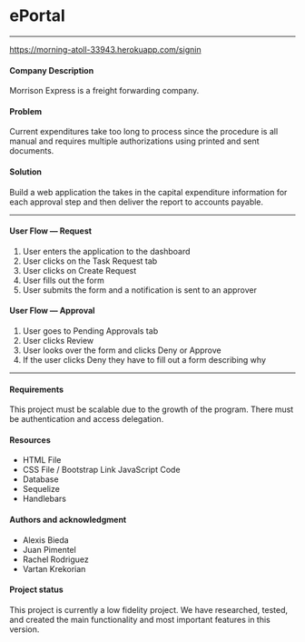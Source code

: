 # ePortal


--------------------------------------------------

https://morning-atoll-33943.herokuapp.com/signin


#### Company Description
Morrison Express is a freight forwarding company.

#### Problem
Current expenditures take too long to process since the procedure is all manual and requires multiple authorizations using printed and sent documents.

#### Solution
Build a web application the takes in the capital expenditure information for each approval step and then deliver the report to accounts payable.

--------------------------------------------------

#### User Flow — Request
1. User enters the application to the dashboard
2. User clicks on the Task Request tab
3. User clicks on Create Request
4. User fills out the form
5. User submits the form and a notification is sent to an approver

#### User Flow — Approval
1. User goes to Pending Approvals tab
2. User clicks Review
3. User looks over the form and clicks Deny or Approve
4. If the user clicks Deny they have to fill out a form describing why

--------------------------------------------------

#### Requirements
This project must be scalable due to the growth of the program. There must be authentication and access delegation.

#### Resources
- HTML File
- CSS File / Bootstrap Link JavaScript Code
- Database 
- Sequelize
- Handlebars

#### Authors and acknowledgment
- Alexis Bieda
- Juan Pimentel
- Rachel Rodriguez
- Vartan Krekorian

#### Project status
This project is currently a low fidelity project. We have researched, tested, and created the main functionality and most important features in this version.
